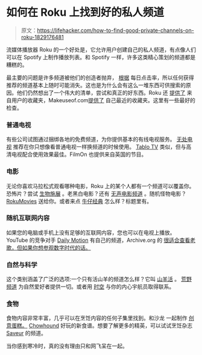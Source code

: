 # 如何在 Roku 上找到好的私人频道

> 原文：<https://lifehacker.com/how-to-find-good-private-channels-on-roku-1829176481>

流媒体播放器 Roku 的一个好处是，它允许用户创建自己的私人频道，有点像人们可以在 Spotify 上制作播放列表。和 Spotify 一样，许多这类精心策划的频道都是糟糕的。



最主要的问题是许多频道被他们的创造者抛弃， [根据](https://www.dailydot.com/upstream/roku-private-channels/) 每日点击率，所以任何获得推荐的频道基本上随时可能消失。这也是为什么会有这么一堆东西可供搜索的原因。他们仍然想出了一个伟大的清单，尝试和真正的好东西。Roku 还 [提供了](https://blog.roku.com/best-roku-channels-customers?utm_source=organic_social&utm_medium=reddit) 来自用户的收藏夹，Makeuseof.com[提供了](https://www.makeuseof.com/tag/private-roku-channels-install-now/) 自己最近的收藏夹。这里有一些最好的检查。

### 普通电视

有些公司试图通过捆绑各地的免费频道，为你提供基本的有线电视服务。 [无处电视](https://www.rokuchannels.tv/nowheretv/) 推荐在你只想像看普通电视一样换频道的时候使用。 [Tablo TV](https://channelstore.roku.com/details/44281/tablo-tv?utm_source=organic_social&utm_medium=rokublog&utm_campaign=channelstore&utm_content=04092018_tablotv) 类似，但与高清电视配合使用效果最佳。FilmOn 也提供来自英国的节目。

### 电影

无论你喜欢马拉松式观看哪种电影，Roku 上的某个人都有一个频道可以覆盖你。恐怖片？尝试 [生物施展](https://www.rokuguide.com/private-channels/creature-cast) 。老黑白电影？还有 [无声电影频道](https://www.rokuguide.com/private-channels/silent-movie-channel) 。随机怪物电影？ [RokuMovies](https://www.rokuguide.com/private-channels/rokumovies) 送给你。或者来点 [牛仔经典](https://channelstore.roku.com/details/1521/cowboy-classics) 怎么样？标题里有。

### 随机互联网内容

如果您的电脑或手机上没有足够的互联网内容，您也可以在电视上播放。YouTube 的竞争对手 [Daily Motion](https://www.rokuchannels.tv/dailymotion/) 有自己的频道，Archive.org 的 [很适合查看老歌，但如果你想参观数字时代的话。](https://archive.org/details/RightWayToSettingUpRokusFreeStreamingVideosOnOtherPlatforms)

### 自然与科学

这个类别涵盖了广泛的选项:一个只有活山羊的频道怎么样？它叫 [山羊活](https://www.rokuguide.com/private-channels/goats-live) 。 [荒野频道](https://channelstore.roku.com/details/93027/wilderness-channel) 为自然爱好者提供一切。或者用 [时空](https://www.rokuguide.com/private-channels/space-time-free) 与你的内心宇航员取得联系。

### 食物

食物内容非常丰富，几乎可以在烹饪内容的任何子集里找到。和沙龙 一起制作 [创意蛋糕。](https://channelstore.roku.com/details/62773/creative-cakes-by-sharon) [Chowhound](https://channelstore.roku.com/details/1997/chowhound?utm_source=organic_social&utm_medium=rokublog&utm_campaign=channelstore&utm_content=062218_chowhound) 好玩的新食谱。想要了解更多的精英，可以试试烹饪杂志 [Saveur](https://www.rokuguide.com/channels/saveur) 的频道。

当你感到寒冷时，真的没有理由只和网飞呆在一起。